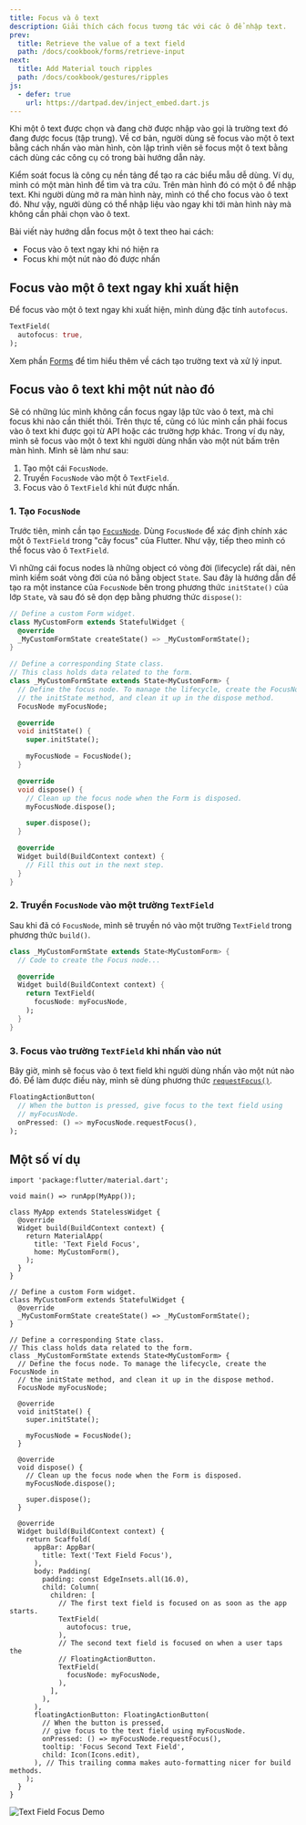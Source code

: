 ```yaml
---
title: Focus và ô text
description: Giải thích cách focus tương tác với các ô để nhập text.
prev:
  title: Retrieve the value of a text field
  path: /docs/cookbook/forms/retrieve-input
next:
  title: Add Material touch ripples
  path: /docs/cookbook/gestures/ripples
js:
  - defer: true
    url: https://dartpad.dev/inject_embed.dart.js
---
```


Khi một ô text được chọn và đang chờ được nhập vào gọi là trường text đó đang được focus (tập trung). Về cơ bản, người dùng sẽ focus vào một ô text bằng cách nhấn vào màn hình, còn lập trình viên sẽ focus một ô text bằng cách dùng các công cụ có trong bài hướng dẫn này.

Kiểm soát focus là công cụ nền tảng để tạo ra các biểu mẫu dễ dùng. Ví dụ, mình có một màn hình để tìm và tra cứu. Trên màn hình đó có một ô để nhập text. Khi người dùng mở ra màn hình này, mình có thể cho focus vào ô text đó. Như vậy, người dùng có thể nhập liệu vào ngay khi tới màn hình này mà không cần phải chọn vào ô text.

Bài viết này hướng dẫn focus một ô text theo hai cách:
  - Focus vào ô text ngay khi nó hiện ra
  - Focus khi một nút nào đó được nhấn 
## Focus vào một ô text ngay khi xuất hiện

Để focus vào một ô text ngay khi xuất hiện, mình dùng đặc tính `autofocus`.

<!-- skip -->
```dart
TextField(
  autofocus: true,
);
```

Xem phần [Forms][] để tìm hiểu thêm về cách tạo trường text và xử lý input.

## Focus vào ô text khi một nút nào đó

Sẽ có những lúc mình không cần focus ngay lập tức vào ô text, mà chỉ focus khi nào cần thiết thôi.
Trên thực tế, cũng có lúc mình cần phải focus vào ô text khi được gọi từ API hoặc các trường hợp khác. Trong ví dụ này, mình sẽ focus vào một ô text khi người dùng nhấn vào một nút bấm trên màn hình. Mình sẽ làm như sau:

  1. Tạo một cái `FocusNode`.
  2. Truyền `FocusNode` vào một ô `TextField`.
  3. Focus vào ô `TextField` khi nút được nhấn.

### 1. Tạo `FocusNode`

Trước tiên, mình cần tạo [`FocusNode`][].
Dùng `FocusNode` để xác định chính xác một ô `TextField` trong "cây focus" của Flutter. Như vậy, tiếp theo mình có thể focus vào ô `TextField`.

Vì những cái focus nodes là những object có vòng đời (lifecycle) rất dài, nên mình kiểm soát vòng đời của nó bằng object `State`. Sau đây là hướng dẫn để tạo ra một instance của `FocusNode` bên trong phương thức `initState()` của lớp `State`, và sau đó sẽ dọn dẹp bằng phương thức `dispose()`:

<!-- skip -->
```dart
// Define a custom Form widget.
class MyCustomForm extends StatefulWidget {
  @override
  _MyCustomFormState createState() => _MyCustomFormState();
}

// Define a corresponding State class.
// This class holds data related to the form.
class _MyCustomFormState extends State<MyCustomForm> {
  // Define the focus node. To manage the lifecycle, create the FocusNode in
  // the initState method, and clean it up in the dispose method.
  FocusNode myFocusNode;

  @override
  void initState() {
    super.initState();

    myFocusNode = FocusNode();
  }

  @override
  void dispose() {
    // Clean up the focus node when the Form is disposed.
    myFocusNode.dispose();

    super.dispose();
  }

  @override
  Widget build(BuildContext context) {
    // Fill this out in the next step.
  }
}
```

### 2. Truyền `FocusNode` vào một trường `TextField`

Sau khi đã có `FocusNode`, mình sẽ truyền nó vào một trường `TextField` trong phương thức `build()`.

<!-- skip -->
```dart
class _MyCustomFormState extends State<MyCustomForm> {
  // Code to create the Focus node...

  @override
  Widget build(BuildContext context) {
    return TextField(
      focusNode: myFocusNode,
    );
  }
}
```

### 3. Focus vào trường `TextField` khi nhấn vào nút

Bây giờ, mình sẽ focus vào ô text field khi người dùng nhấn vào một nút nào đó. Để làm được điều này, mình sẽ dùng phương thức  [`requestFocus()`][].

<!-- skip -->
```dart
FloatingActionButton(
  // When the button is pressed, give focus to the text field using
  // myFocusNode.
  onPressed: () => myFocusNode.requestFocus(),
);
```

## Một số ví dụ

```run-dartpad:theme-light:mode-flutter:run-true:width-100%:height-600px:split-60:ga_id-interactive_example
import 'package:flutter/material.dart';

void main() => runApp(MyApp());

class MyApp extends StatelessWidget {
  @override
  Widget build(BuildContext context) {
    return MaterialApp(
      title: 'Text Field Focus',
      home: MyCustomForm(),
    );
  }
}

// Define a custom Form widget.
class MyCustomForm extends StatefulWidget {
  @override
  _MyCustomFormState createState() => _MyCustomFormState();
}

// Define a corresponding State class.
// This class holds data related to the form.
class _MyCustomFormState extends State<MyCustomForm> {
  // Define the focus node. To manage the lifecycle, create the FocusNode in
  // the initState method, and clean it up in the dispose method.
  FocusNode myFocusNode;

  @override
  void initState() {
    super.initState();

    myFocusNode = FocusNode();
  }

  @override
  void dispose() {
    // Clean up the focus node when the Form is disposed.
    myFocusNode.dispose();

    super.dispose();
  }

  @override
  Widget build(BuildContext context) {
    return Scaffold(
      appBar: AppBar(
        title: Text('Text Field Focus'),
      ),
      body: Padding(
        padding: const EdgeInsets.all(16.0),
        child: Column(
          children: [
            // The first text field is focused on as soon as the app starts.
            TextField(
              autofocus: true,
            ),
            // The second text field is focused on when a user taps the
            // FloatingActionButton.
            TextField(
              focusNode: myFocusNode,
            ),
          ],
        ),
      ),
      floatingActionButton: FloatingActionButton(
        // When the button is pressed,
        // give focus to the text field using myFocusNode.
        onPressed: () => myFocusNode.requestFocus(),
        tooltip: 'Focus Second Text Field',
        child: Icon(Icons.edit),
      ), // This trailing comma makes auto-formatting nicer for build methods.
    );
  }
}
```

<noscript>
  <img src="/images/cookbook/focus.gif" alt="Text Field Focus Demo" class="site-mobile-screenshot" />
</noscript>


[fix has landed]: {{site.github}}/flutter/flutter/pull/50372
[`FocusNode`]: {{site.api}}/flutter/widgets/FocusNode-class.html
[Forms]: /docs/cookbook#forms
[flutter/flutter@bf551a3]: {{site.github}}/flutter/flutter/commit/bf551a31fe7ef45c854a219686b6837400bfd94c
[Issue 52221]: {{site.github}}/flutter/flutter/issues/52221
[`requestFocus()`]: {{site.api}}/flutter/widgets/FocusNode/requestFocus.html
[workaround]: {{site.github}}/flutter/flutter/issues/52221#issuecomment-598244655
